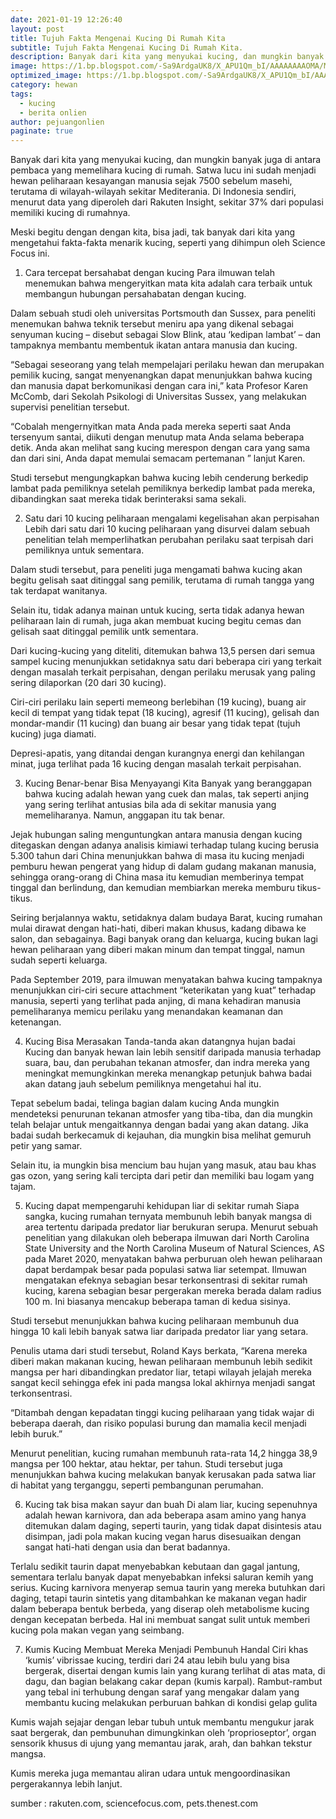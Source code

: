 ```yaml
---
date: 2021-01-19 12:26:40
layout: post
title: Tujuh Fakta Mengenai Kucing Di Rumah Kita
subtitle: Tujuh Fakta Mengenai Kucing Di Rumah Kita.
description: Banyak dari kita yang menyukai kucing, dan mungkin banyak juga di antara pembaca yang memelihara kucing di rumah. Satwa lucu ini sudah menjadi hewan peliharaan kesayangan manusia sejak 7500 sebelum.
image: https://1.bp.blogspot.com/-Sa9ArdgaUK8/X_APU1Qm_bI/AAAAAAAAOMA/MLROrBEk7vsxlFrLfgL97ryVs-A9LKcFQCLcBGAsYHQ/w320-h195/kucing.jpg
optimized_image: https://1.bp.blogspot.com/-Sa9ArdgaUK8/X_APU1Qm_bI/AAAAAAAAOMA/MLROrBEk7vsxlFrLfgL97ryVs-A9LKcFQCLcBGAsYHQ/w320-h195/kucing.jpg
category: hewan
tags:
  - kucing
  - berita onlien
author: pejuangonlien
paginate: true
--- 
```


Banyak dari kita yang menyukai kucing, dan mungkin banyak juga di antara pembaca yang memelihara kucing di rumah. Satwa lucu ini sudah menjadi hewan peliharaan kesayangan manusia sejak 7500 sebelum masehi, terutama di wilayah-wilayah sekitar Mediterania. Di Indonesia sendiri, menurut data yang diperoleh dari Rakuten Insight, sekitar 37% dari populasi memiliki kucing di rumahnya.

Meski begitu dengan dengan kita, bisa jadi, tak banyak dari kita yang mengetahui fakta-fakta menarik kucing, seperti yang dihimpun oleh Science Focus ini.

 

1. Cara tercepat bersahabat dengan kucing
Para ilmuwan telah menemukan bahwa mengeryitkan mata kita adalah cara terbaik untuk membangun hubungan persahabatan dengan kucing.

Dalam sebuah studi oleh universitas Portsmouth dan Sussex, para peneliti menemukan bahwa teknik tersebut meniru apa yang dikenal sebagai senyuman kucing – disebut sebagai Slow Blink, atau ‘kedipan lambat’ – dan tampaknya membantu membentuk ikatan antara manusia dan kucing.

“Sebagai seseorang yang telah mempelajari perilaku hewan dan merupakan pemilik kucing, sangat menyenangkan dapat menunjukkan bahwa kucing dan manusia dapat berkomunikasi dengan cara ini,” kata Profesor Karen McComb, dari Sekolah Psikologi di Universitas Sussex, yang melakukan supervisi penelitian tersebut.

“Cobalah mengernyitkan mata Anda pada mereka seperti saat Anda tersenyum santai, diikuti dengan menutup mata Anda selama beberapa detik. Anda akan melihat sang kucing merespon  dengan cara yang sama dan dari sini,  Anda dapat memulai semacam pertemanan ” lanjut Karen.

Studi tersebut mengungkapkan bahwa kucing lebih cenderung berkedip lambat pada pemiliknya setelah pemiliknya berkedip lambat pada mereka, dibandingkan saat mereka tidak berinteraksi sama sekali.

2. Satu dari 10 kucing peliharaan mengalami kegelisahan akan perpisahan
Lebih dari satu dari 10 kucing peliharaan yang disurvei dalam sebuah penelitian telah memperlihatkan perubahan perilaku saat terpisah dari pemiliknya untuk sementara.

Dalam studi tersebut, para peneliti juga mengamati bahwa kucing akan begitu gelisah saat ditinggal sang pemilik, terutama di rumah tangga yang tak terdapat wanitanya.

Selain itu, tidak adanya mainan untuk kucing, serta tidak adanya hewan peliharaan lain di rumah, juga akan membuat kucing begitu cemas dan gelisah saat ditinggal pemilik untk sementara.

Dari kucing-kucing yang diteliti, ditemukan bahwa 13,5 persen dari semua sampel kucing menunjukkan setidaknya satu dari beberapa ciri yang terkait dengan masalah terkait perpisahan, dengan perilaku merusak yang paling sering dilaporkan (20 dari 30 kucing).

Ciri-ciri perilaku lain seperti memeong berlebihan (19 kucing), buang air kecil di tempat yang tidak tepat (18 kucing), agresif (11 kucing), gelisah dan mondar-mandir (11 kucing) dan buang air besar yang tidak tepat (tujuh kucing) juga diamati.

Depresi-apatis, yang ditandai dengan kurangnya energi dan kehilangan minat, juga terlihat pada 16 kucing dengan masalah terkait perpisahan.

3. Kucing Benar-benar Bisa Menyayangi Kita
Banyak yang beranggapan bahwa kucing adalah hewan yang cuek dan malas, tak seperti anjing yang sering terlihat antusias bila ada di sekitar manusia yang memeliharanya. Namun, anggapan itu tak benar.

Jejak hubungan saling menguntungkan antara manusia dengan kucing ditegaskan dengan adanya analisis kimiawi terhadap tulang kucing berusia 5.300 tahun dari China menunjukkan bahwa di masa itu kucing menjadi pemburu hewan pengerat yang hidup di dalam gudang makanan manusia, sehingga orang-orang di China masa itu kemudian memberinya tempat tinggal dan berlindung, dan kemudian membiarkan mereka memburu tikus-tikus.

Seiring berjalannya waktu, setidaknya dalam budaya Barat, kucing rumahan mulai dirawat dengan hati-hati, diberi makan khusus, kadang dibawa ke salon, dan sebagainya.  Bagi banyak orang dan keluarga, kucing bukan lagi hewan peliharaan yang diberi makan minum dan tempat tinggal, namun sudah seperti keluarga.

Pada September 2019, para ilmuwan menyatakan bahwa kucing tampaknya menunjukkan ciri-ciri secure attachment “keterikatan yang  kuat” terhadap manusia, seperti yang terlihat pada anjing, di mana kehadiran manusia pemeliharanya memicu perilaku yang menandakan keamanan dan ketenangan.

4. Kucing Bisa Merasakan Tanda-tanda akan datangnya hujan badai
Kucing dan banyak hewan lain lebih sensitif daripada manusia terhadap suara, bau, dan perubahan tekanan atmosfer, dan indra mereka yang meningkat memungkinkan mereka menangkap petunjuk bahwa badai akan datang jauh sebelum pemiliknya mengetahui hal itu.

Tepat sebelum badai, telinga bagian dalam kucing Anda mungkin mendeteksi penurunan tekanan atmosfer yang tiba-tiba, dan dia mungkin telah belajar untuk mengaitkannya dengan badai yang akan datang. Jika badai sudah berkecamuk di kejauhan, dia mungkin bisa melihat gemuruh petir yang samar.

Selain itu, ia mungkin bisa mencium bau hujan yang masuk, atau bau khas gas ozon, yang sering kali tercipta dari petir dan memiliki bau logam yang tajam.

5. Kucing dapat mempengaruhi kehidupan liar di sekitar rumah
Siapa sangka, kucing rumahan ternyata membunuh lebih banyak mangsa di area tertentu daripada predator liar berukuran serupa. Menurut sebuah penelitian yang dilakukan oleh beberapa ilmuwan dari North Carolina State University and the North Carolina Museum of Natural Sciences, AS pada Maret 2020, menyatakan bahwa perburuan oleh hewan peliharaan dapat berdampak besar pada populasi satwa liar setempat. Ilmuwan mengatakan efeknya sebagian besar terkonsentrasi di sekitar rumah kucing, karena sebagian besar pergerakan mereka berada dalam radius 100 m. Ini biasanya mencakup beberapa taman di kedua sisinya.

Studi tersebut menunjukkan bahwa kucing peliharaan membunuh dua hingga 10 kali lebih banyak satwa liar daripada predator liar yang setara.

Penulis utama dari studi tersebut, Roland Kays berkata, “Karena mereka diberi makan makanan kucing, hewan peliharaan membunuh lebih sedikit mangsa per hari dibandingkan predator liar, tetapi wilayah jelajah mereka sangat kecil sehingga efek ini pada mangsa lokal akhirnya menjadi sangat terkonsentrasi.

“Ditambah dengan kepadatan tinggi kucing peliharaan yang tidak wajar di beberapa daerah, dan risiko populasi burung dan mamalia kecil menjadi lebih buruk.”

Menurut penelitian, kucing rumahan membunuh rata-rata 14,2 hingga 38,9 mangsa per 100 hektar, atau hektar, per tahun. Studi tersebut juga menunjukkan bahwa kucing melakukan banyak kerusakan pada satwa liar di habitat yang terganggu, seperti pembangunan perumahan.

6. Kucing tak bisa makan sayur dan buah
Di alam liar, kucing sepenuhnya adalah hewan karnivora, dan ada beberapa asam amino yang hanya ditemukan dalam daging, seperti taurin, yang tidak dapat disintesis atau disimpan, jadi pola makan kucing vegan harus disesuaikan dengan sangat hati-hati dengan usia dan berat badannya.

Terlalu sedikit taurin dapat menyebabkan kebutaan dan gagal jantung, sementara terlalu banyak dapat menyebabkan infeksi saluran kemih yang serius. Kucing karnivora menyerap semua taurin yang mereka butuhkan dari daging, tetapi taurin sintetis yang ditambahkan ke makanan vegan hadir dalam beberapa bentuk berbeda, yang diserap oleh metabolisme kucing dengan kecepatan berbeda. Hal ini membuat sangat sulit untuk memberi kucing pola makan vegan yang seimbang.

7. Kumis Kucing Membuat Mereka Menjadi Pembunuh Handal
Ciri khas ‘kumis’ vibrissae kucing, terdiri dari 24 atau lebih bulu yang bisa bergerak, disertai dengan kumis lain yang kurang terlihat di atas mata, di dagu, dan bagian belakang cakar depan (kumis karpal). Rambut-rambut yang tebal ini terhubung dengan saraf yang mengakar dalam yang membantu kucing melakukan perburuan bahkan di kondisi gelap gulita

Kumis wajah sejajar dengan lebar tubuh untuk membantu mengukur jarak saat bergerak, dan pembunuhan dimungkinkan oleh ‘proprioseptor’, organ sensorik khusus di ujung yang memantau jarak, arah, dan bahkan tekstur mangsa.

Kumis mereka juga memantau aliran udara untuk mengoordinasikan pergerakannya lebih lanjut.

sumber :   rakuten.com, sciencefocus.com, pets.thenest.com

